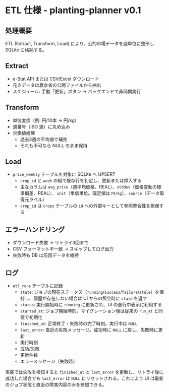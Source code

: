 # ETL 仕様 - planting-planner v0.1

## 処理概要

ETL (Extract, Transform, Load) により、公的市場データを週単位に整形し SQLite に格納する。

## Extract

- e-Stat API または CSV/Excel ダウンロード
- 花きデータは農水省の公開ファイルから抽出
- スケジュール: 手動「更新」ボタン → バックエンドで非同期実行

## Transform

- 単位変換（例: 円/10本 → 円/kg）
- 週番号（ISO 週）に丸め込み
- 欠損値処理
  - 過去3週の平均値で補完
  - それも不可なら NULL のまま保持

## Load

- `price_weekly` テーブルを対象に SQLite へ UPSERT
  - `crop_id` と `week` の組で既存行を判定し、更新または挿入する
  - 主なカラムは `avg_price`（週平均価格、REAL）、`stddev`（価格変動の標準偏差、REAL）、
    `unit`（単価単位。既定値は `円/kg`）、`source`（データ取得元ラベル）
  - `crop_id` は `crops` テーブルの `id` への外部キーとして参照整合性を担保する

## エラーハンドリング

- ダウンロード失敗 → リトライ3回まで
- CSV フォーマット不一致 → スキップしてログ出力
- 失敗時も DB は前回データを維持

## ログ

- `etl_runs` テーブルに記録
  - `state`: ジョブの現在ステータス（`running`/`success`/`failure`/`stale`）を保持し、履歴が存在しない場合は UI からの照会時に `stale` を返す
  - `status`: 実行開始時に `running` に更新され、UI の進行中表示に利用する
  - `started_at`: ジョブ開始時刻。マイグレーション後は従来の `run_at` と同値で初期化
  - `finished_at`: 正常終了・失敗時の完了時刻。実行中は `NULL`
  - `last_error`: 直近の失敗メッセージ。成功時に `NULL` に戻し、失敗時に更新
  - 実行時刻
  - 成功/失敗
  - 更新件数
  - エラーメッセージ（失敗時）

実装では失敗を検知すると `finished_at` と `last_error` を更新し、リトライ後に成功した場合でも
`last_error` は `NULL` にリセットされる。これにより UI は最新のジョブ状態と直近の障害内容のみを参照できる。
